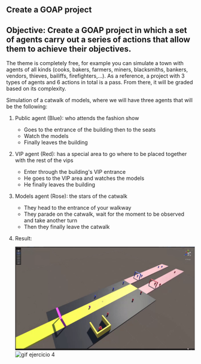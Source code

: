 ## Create a GOAP project
## Objective: Create a GOAP project in which a set of agents carry out a series of actions that allow them to achieve their objectives.

The theme is completely free, for example you can simulate a town with agents of all kinds (cooks, bakers, farmers, miners, blacksmiths, bankers, vendors, thieves, bailiffs, firefighters,...). As a reference, a project with 3 types of agents and 6 actions in total is a pass. From there, it will be graded based on its complexity.

Simulation of a catwalk of models, where we will have three agents that will be the following:
     
1. Public agent (Blue): who attends the fashion show

      - Goes to the entrance of the building then to the seats
      - Watch the models
      - Finally leaves the building   
      
2. VIP agent (Red): has a special area to go where to be placed together with the rest of the vips

      - Enter through the building's VIP entrance
      - He goes to the VIP area and watches the models
      - He finally leaves the building
   
3. Models agent (Rose): the stars of the catwalk
       
      - They head to the entrance of your walkway
      - They parade on the catwalk, wait for the moment to be observed and take another turn
      - Then they finally leave the catwalk
       
4. Result:

      ![gif ejercicio 4](gif.gif)
      ![gif ejercicio 4](/gifs/gif5.gif)
